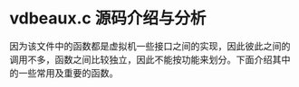 # vdbeaux.c 源码介绍与分析
<font face="微软雅黑" size="3px">

因为该文件中的函数都是虚拟机一些接口之间的实现，因此彼此之间的调用不多，函数之间比较独立，因此不能按功能来划分。下面介绍其中的一些常用及重要的函数。
